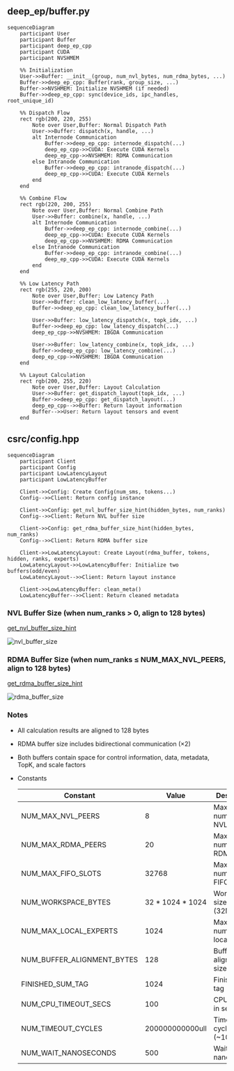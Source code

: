 ## deep_ep/buffer.py
```mermaid
sequenceDiagram
    participant User
    participant Buffer
    participant deep_ep_cpp
    participant CUDA
    participant NVSHMEM

    %% Initialization
    User->>Buffer: __init__(group, num_nvl_bytes, num_rdma_bytes, ...)
    Buffer->>deep_ep_cpp: Buffer(rank, group_size, ...)
    Buffer->>NVSHMEM: Initialize NVSHMEM (if needed)
    Buffer->>deep_ep_cpp: sync(device_ids, ipc_handles, root_unique_id)

    %% Dispatch Flow
    rect rgb(200, 220, 255)
        Note over User,Buffer: Normal Dispatch Path
        User->>Buffer: dispatch(x, handle, ...)
        alt Internode Communication
            Buffer->>deep_ep_cpp: internode_dispatch(...)
            deep_ep_cpp->>CUDA: Execute CUDA Kernels
            deep_ep_cpp->>NVSHMEM: RDMA Communication
        else Intranode Communication
            Buffer->>deep_ep_cpp: intranode_dispatch(...)
            deep_ep_cpp->>CUDA: Execute CUDA Kernels
        end
    end

    %% Combine Flow
    rect rgb(220, 200, 255)
        Note over User,Buffer: Normal Combine Path
        User->>Buffer: combine(x, handle, ...)
        alt Internode Communication
            Buffer->>deep_ep_cpp: internode_combine(...)
            deep_ep_cpp->>CUDA: Execute CUDA Kernels
            deep_ep_cpp->>NVSHMEM: RDMA Communication
        else Intranode Communication
            Buffer->>deep_ep_cpp: intranode_combine(...)
            deep_ep_cpp->>CUDA: Execute CUDA Kernels
        end
    end

    %% Low Latency Path
    rect rgb(255, 220, 200)
        Note over User,Buffer: Low Latency Path
        User->>Buffer: clean_low_latency_buffer(...)
        Buffer->>deep_ep_cpp: clean_low_latency_buffer(...)
        
        User->>Buffer: low_latency_dispatch(x, topk_idx, ...)
        Buffer->>deep_ep_cpp: low_latency_dispatch(...)
        deep_ep_cpp->>NVSHMEM: IBGDA Communication
        
        User->>Buffer: low_latency_combine(x, topk_idx, ...)
        Buffer->>deep_ep_cpp: low_latency_combine(...)
        deep_ep_cpp->>NVSHMEM: IBGDA Communication
    end

    %% Layout Calculation
    rect rgb(200, 255, 220)
        Note over User,Buffer: Layout Calculation
        User->>Buffer: get_dispatch_layout(topk_idx, ...)
        Buffer->>deep_ep_cpp: get_dispatch_layout(...)
        deep_ep_cpp-->>Buffer: Return layout information
        Buffer-->>User: Return layout tensors and event
    end
```

## csrc/config.hpp
```mermaid
sequenceDiagram
    participant Client
    participant Config
    participant LowLatencyLayout
    participant LowLatencyBuffer

    Client->>Config: Create Config(num_sms, tokens...)
    Config-->>Client: Return config instance

    Client->>Config: get_nvl_buffer_size_hint(hidden_bytes, num_ranks)
    Config-->>Client: Return NVL buffer size

    Client->>Config: get_rdma_buffer_size_hint(hidden_bytes, num_ranks)
    Config-->>Client: Return RDMA buffer size

    Client->>LowLatencyLayout: Create Layout(rdma_buffer, tokens, hidden, ranks, experts)
    LowLatencyLayout->>LowLatencyBuffer: Initialize two buffers(odd/even)
    LowLatencyLayout-->>Client: Return layout instance

    Client->>LowLatencyBuffer: clean_meta()
    LowLatencyBuffer-->>Client: Return cleaned metadata
```

### NVL Buffer Size (when num_ranks > 0, align to 128 bytes)
[get_nvl_buffer_size_hint](https://github.com/liz-badada/DeepEP/blob/deepep_study/csrc/config.hpp#L45-L65)
<!-- ```math
\begin{aligned}
\text{NVL\_Buffer\_Size} = \frac{((C \times R_{nvl} \times S_{total}) + 127 ) \times 128}{128}
\end{aligned}
```
where:
```math
\begin{aligned}
& C = \text{num\_channels} = \frac{\text{num\_sms}}{2} \\
& R_{nvl} = \min(\text{num\_ranks}, \text{NUM\_MAX\_NVL\_PEERS}) \\
& S_{total} = (2R_{rdma} + 3) \times \text{sizeof(int)} + T_{recv} \times (S_{data} + S_{meta} + S_{topk} + S_{scale}) \\
& R_{rdma} = \max(\frac{\text{num\_ranks}}{\text{NUM\_MAX\_NVL\_PEERS}}, 1) \\
& T_{recv} = \text{num\_max\_nvl\_chunked\_recv\_tokens} \\
& S_{data} = \text{hidden\_bytes} \\
& S_{meta} = \text{source\_meta\_bytes} \\
& S_{topk} = 128 \times (\text{sizeof(int64\_t)} + \text{sizeof(float)}) \\
& S_{scale} = 128 \times \text{sizeof(float)}
\end{aligned}
``` -->
![nvl_buffer_size](./figures/nvl_buffer_size.png)

### RDMA Buffer Size (when num_ranks ≤ NUM_MAX_NVL_PEERS, align to 128 bytes)
[get_rdma_buffer_size_hint](https://github.com/liz-badada/DeepEP/blob/deepep_study/csrc/config.hpp#L67-L91)
<!-- ```math
\begin{aligned}
& \text{RDMA\_Buffer\_Size} = \frac{((C \times R_{rdma} \times 2S_{total}) + 127 ) \times 128}{128}
\end{aligned}
```
where:
```math
\begin{aligned}
& C = \text{num\_channels} = \frac{\text{num\_sms}}{2} \\
& R_{rdma} = \frac{\text{num\_ranks}}{\text{NUM\_MAX\_NVL\_PEERS}} \\
& S_{total} = (2N_{nvl} + 2) \times \text{sizeof(int)} + \quad T_{recv} \times (S_{data} + S_{meta} + S_{topk} + S_{scale} + S_{int4}) \\
& N_{nvl} = \text{NUM\_MAX\_NVL\_PEERS} \\
& T_{recv} = \text{num\_max\_rdma\_chunked\_recv\_tokens} \\
& S_{data} = \text{hidden\_bytes} \\
& S_{meta} = \text{source\_meta\_bytes} \\
& S_{topk} = 128 \times (\text{sizeof(int64\_t)} + \text{sizeof(float)}) \\
& S_{scale} = 128 \times \text{sizeof(float)} \\
& S_{int4} = \text{sizeof(int4)}
\end{aligned}
``` -->
![rdma_buffer_size](./figures/rdma_buffer_size.png)

### Notes
- All calculation results are aligned to 128 bytes
- RDMA buffer size includes bidirectional communication ($\times 2$)
- Both buffers contain space for control information, data, metadata, TopK, and scale factors
- Constants
    <center>

    | Constant | Value | Description |
    |---|---|---|
    | NUM_MAX_NVL_PEERS | 8 | Maximum number of NVL peers |
    | NUM_MAX_RDMA_PEERS | 20 | Maximum number of RDMA peers |
    | NUM_MAX_FIFO_SLOTS | 32768 | Maximum number of FIFO slots |
    | NUM_WORKSPACE_BYTES | 32 * 1024 * 1024 | Workspace size in bytes (32MB) |
    | NUM_MAX_LOCAL_EXPERTS | 1024 | Maximum number of local experts |
    | NUM_BUFFER_ALIGNMENT_BYTES | 128 | Buffer alignment size in bytes |
    | FINISHED_SUM_TAG | 1024 | Finished sum tag |
    | NUM_CPU_TIMEOUT_SECS | 100 | CPU timeout in seconds |
    | NUM_TIMEOUT_CYCLES | 200000000000ull | Timeout cycles (~100s) |
    | NUM_WAIT_NANOSECONDS | 500 | Wait time in nanoseconds |

    </center>